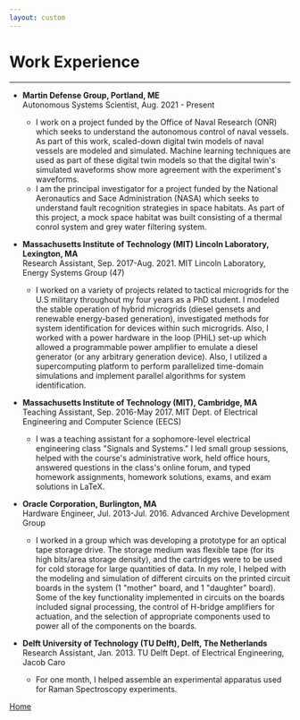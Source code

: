 ```yaml
---
layout: custom
---
```


# Work Experience
---

- **Martin Defense Group, Portland, ME** <br />
  Autonomous Systems Scientist, Aug. 2021 - Present <br />
  - I work on a project funded by the Office of Naval Research (ONR) which seeks to understand the autonomous control of naval vessels.  As part of this work, scaled-down digital twin models of naval vessels are modeled and simulated.  Machine learning techniques are used as part of these digital twin models so that the digital twin's simulated waveforms show more agreement with the experiment's waveforms. <br />
  - I am the principal investigator for a project funded by the National Aeronautics and Sace Administration (NASA) which seeks to understand fault recognition strategies in space habitats.  As part of this project, a mock space habitat was built consisting of a thermal conrol system and grey water filtering system.

- **Massachusetts Institute of Technology (MIT) Lincoln Laboratory, Lexington, MA** <br />
  Research Assistant, Sep. 2017-Aug. 2021.  MIT Lincoln Laboratory, Energy Systems Group (47) <br />
  - I worked on a variety of projects related to tactical microgrids for the U.S military throughout my four years as a PhD student.  I modeled the stable operation of hybrid microgrids (diesel gensets and renewable energy-based generation), investigated methods for system identification for devices within such microgrids.  Also, I worked with a power hardware in the loop (PHiL) set-up which allowed a programmable power amplifier to emulate a diesel generator (or any arbitrary generation device).  Also, I utilized a supercomputing platform to perform parallelized time-domain simulations and implement parallel algorithms for system identification.

- **Massachusetts Institute of Technology (MIT), Cambridge, MA** <br />
  Teaching Assistant, Sep. 2016-May 2017.  MIT Dept. of Electrical Engineering and Computer Science (EECS) <br />
  - I was a teaching assistant for a sophomore-level electrical engineering class "Signals and Systems."  I led small group sessions, helped with the course's administrative work, held office hours, answered questions in the class's online forum, and typed homework assignments, homework solutions, exams, and exam solutions in LaTeX.

- **Oracle Corporation, Burlington, MA** <br />
  Hardware Engineer, Jul. 2013-Jul. 2016.  Advanced Archive Development Group <br />
  - I worked in a group which was developing a prototype for an optical tape storage drive.  The storage medium was flexible tape (for its high bits/area storage density), and the cartridges were to be used for cold storage for large quantities of data.  In my role, I helped with the modeling and simulation of different circuits on the printed circuit boards in the system (1 "mother" board, and 1 "daughter" board).  Some of the key functionality implemented in circuits on the boards included signal processing, the control of H-bridge amplifiers for actuation, and the selection of appropriate components used to power all of the components on the boards. <br />

- **Delft University of Technology (TU Delft), Delft, The Netherlands** <br />
  Research Assistant, Jan. 2013.  TU Delft Dept. of Electrical Engineering, Jacob Caro <br />
  - For one month, I helped assemble an experimental apparatus used for Raman Spectroscopy experiments.


[Home](./)
